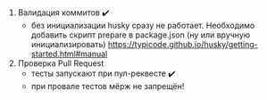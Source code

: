 1. Валидация коммитов :heavy_check_mark:
    - без инициализации husky сразу не работает. Необходимо добавить скрипт prepare в package.json (ну или вручную инициализировать)
    https://typicode.github.io/husky/getting-started.html#manual
2. Проверка Pull Request
    - тесты запускают при пул-реквесте :heavy_check_mark:
    - при провале тестов мёрж не запрещён!